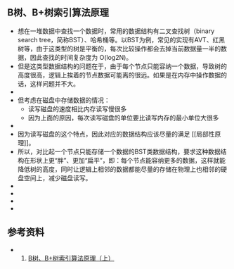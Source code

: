 ## B树、B+树索引算法原理
- 想在一堆数据中查找一个数据时，常用的数据结构有二叉查找树（binary search tree，简称BST）、哈希桶等。以BST为例，常见的实现有AVT、红黑树等，由于这类型的树是平衡的，每次比较操作都会去掉当前数据量一半的数据，因此查找的时间复杂度为 O(log2N)。
- 但是这类型数据结构的问题在于，由于每个节点只能容纳一个数据，导致树的高度很高，逻辑上挨着的节点数据可能离的很远。如果是在内存中操作数据的话，这样问题并不大。
-
- 但考虑在磁盘中存储数据的情况：
	- 读写磁盘的速度相比内存读写慢很多
	- 因为上面的原因，每次读写磁盘的单位要比读写内存的最小单位大很多
-
- 因为读写磁盘的这个特点，因此对应的数据结构应该尽量的满足 [[局部性原理]]。
- 所以，对比起一个节点只能存储一个数据的BST类数据结构，要求这种数据结构在形状上更“胖”、更加“扁平”，即：每个节点能容纳更多的数据，这样就能降低树的高度，同时让逻辑上相邻的数据都能尽量的存储在物理上也相邻的硬盘空间上，减少磁盘读写。
-
-
-
-
## 参考资料
-
  1. [B树、B+树索引算法原理（上）](https://www.codedump.info/post/20200609-btree-1/)